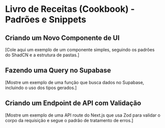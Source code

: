 # Livro de Receitas (Cookbook) - Padrões e Snippets

## Criando um Novo Componente de UI
[Cole aqui um exemplo de um componente simples, seguindo os padrões do ShadCN e a estrutura de pastas.]

## Fazendo uma Query no Supabase
[Mostre um exemplo de uma função que busca dados no Supabase, incluindo o uso dos tipos gerados.]

## Criando um Endpoint de API com Validação
[Mostre um exemplo de uma API route do Next.js que usa Zod para validar o corpo da requisição e segue o padrão de tratamento de erros.]
